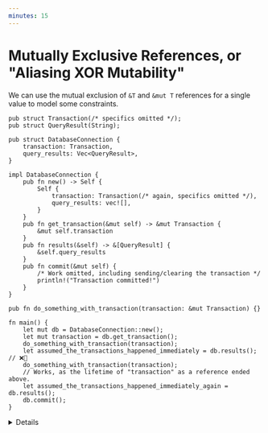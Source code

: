 ```yaml
---
minutes: 15
---
```


# Mutually Exclusive References, or "Aliasing XOR Mutability"

We can use the mutual exclusion of `&T` and `&mut T` references for a single
value to model some constraints.

```rust,editable,compile_fail
pub struct Transaction(/* specifics omitted */);
pub struct QueryResult(String);

pub struct DatabaseConnection {
    transaction: Transaction,
    query_results: Vec<QueryResult>,
}

impl DatabaseConnection {
    pub fn new() -> Self {
        Self {
            transaction: Transaction(/* again, specifics omitted */),
            query_results: vec![],
        }
    }
    pub fn get_transaction(&mut self) -> &mut Transaction {
        &mut self.transaction
    }
    pub fn results(&self) -> &[QueryResult] {
        &self.query_results
    }
    pub fn commit(&mut self) {
        /* Work omitted, including sending/clearing the transaction */
        println!("Transaction committed!")
    }
}

pub fn do_something_with_transaction(transaction: &mut Transaction) {}

fn main() {
    let mut db = DatabaseConnection::new();
    let mut transaction = db.get_transaction();
    do_something_with_transaction(transaction);
    let assumed_the_transactions_happened_immediately = db.results(); // ❌🔨
    do_something_with_transaction(transaction);
    // Works, as the lifetime of "transaction" as a reference ended above.
    let assumed_the_transactions_happened_immediately_again = db.results();
    db.commit();
}
```

<details>

- Aliasing XOR Mutability means "we can have multiple immutable references, a
  single mutable reference, but not both."

- This example shows how we can use the mutual exclusion of these kinds of
  references to dissuade a user from reading query results while using a
  transaction API.

  This might happen if the user is working under the false assumption that the
  queries being written to the transaction happen "immediately" rather than
  being queued up and performed together.

- By borrowing one field of a struct via a method that returns a mutable /
  exclusive reference we prevent access to the other fields of that struct under
  a shared / non-exclusive reference until the lifetime of that borrow ends.

  Note: This has to be via a method, as the compiler can reason about borrowing
  different fields in mutable/shared ways simultaneously if that borrowing is
  done manually.

  Demonstrate:

  - Change the instances of `db.get_transaction()` and `db.results()` to manual
    borrows (`&mut db.transaction` and `&db.query_results` respectively) to show
    the difference in what the borrow checker allows.

  - Put the non-`main` part of this example in a module to reiterate that this
    manual access is not possible across module boundaries.

- As laid out in [generalizing ownership](generalizing-ownership.md) we can look
  at the ways Mutable References and Shareable References interact to see if
  they fit with the invariants we want to uphold for an API.

- In this case, having the query results not public and placed behind a getter
  function, we can enforce the invariant "users of this API are not looking at
  the query results at the same time as they are writing to a transaction."

- The "don't look at query results while building a transaction" invariant can
  still be circumvented, how so?

  - The user could access the transaction solely through `db.get_transaction()`,
    leaving the lifetime too temporary to prevent access to `db.results()`.

  - How could we avoid this by working in other concepts from "Leveraging the
    Type System"?

</details>
